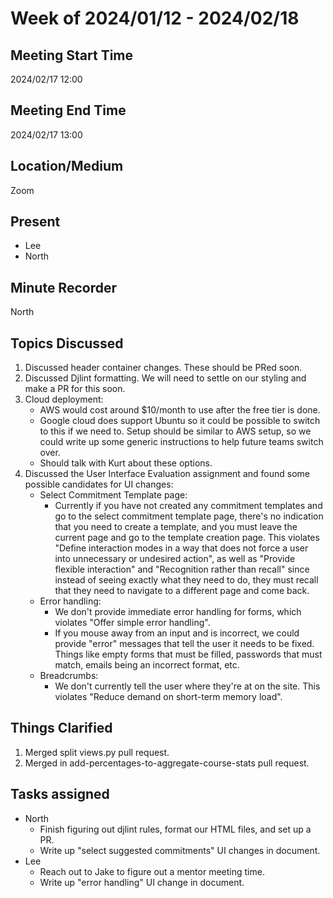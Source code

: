 # Week of 2024/01/12 - 2024/02/18 

## Meeting Start Time

2024/02/17 12:00

## Meeting End Time

2024/02/17 13:00

## Location/Medium

Zoom

## Present

- Lee
- North

## Minute Recorder

North  

## Topics Discussed

1. Discussed header container changes. These should be PRed soon.
2. Discussed Djlint formatting. We will need to settle on our styling and make a PR for this soon.
3. Cloud deployment:
   - AWS would cost around $10/month to use after the free tier is done.
   - Google cloud does support Ubuntu so it could be possible to switch to this if we need to. Setup should be similar to AWS setup, so we could write up some generic instructions to help future teams switch over.
   - Should talk with Kurt about these options.
4. Discussed the User Interface Evaluation assignment and found some possible candidates for UI changes:
   - Select Commitment Template page:
     - Currently if you have not created any commitment templates and go to the select commitment template page, there's no indication that you need to create a template, and you must leave the current page and go to the template creation page. This violates "Define interaction modes in a way that does not force a user into unnecessary or undesired action", as well as "Provide flexible interaction" and "Recognition rather than recall" since instead of seeing exactly what they need to do, they must recall that they need to navigate to a different page and come back.
   - Error handling:
     - We don't provide immediate error handling for forms, which violates "Offer simple error handling".
     - If you mouse away from an input and is incorrect, we could provide "error" messages that tell the user it needs to be fixed. Things like empty forms that must be filled, passwords that must match, emails being an incorrect format, etc.
   - Breadcrumbs:
     - We don't currently tell the user where they're at on the site. This violates "Reduce demand on short-term memory load".
## Things Clarified

1. Merged split views.py pull request.
2. Merged in add-percentages-to-aggregate-course-stats pull request.

## Tasks assigned

- North
  - Finish figuring out djlint rules, format our HTML files, and set up a PR.
  - Write up "select suggested commitments" UI changes in document.
- Lee
  - Reach out to Jake to figure out a mentor meeting time.
  - Write up "error handling" UI change in document.